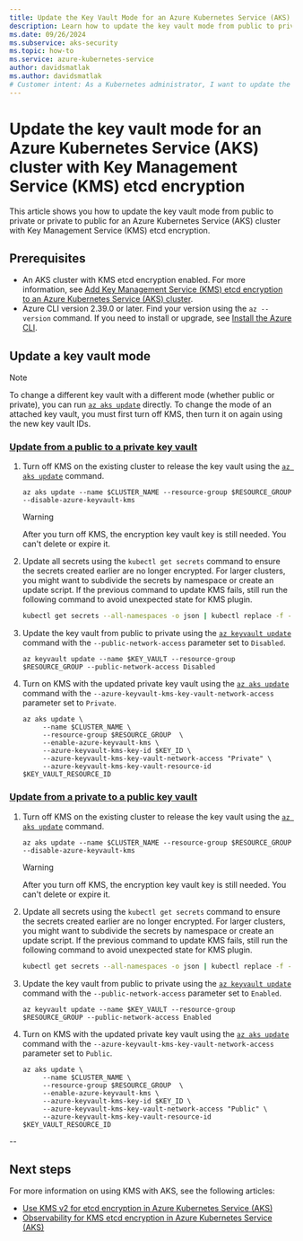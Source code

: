 ```yaml
---
title: Update the Key Vault Mode for an Azure Kubernetes Service (AKS) Cluster with KMS Etcd Encryption
description: Learn how to update the key vault mode from public to private or private to public for an AKS cluster with Key Management Service (KMS) etcd encryption.
ms.date: 09/26/2024
ms.subservice: aks-security
ms.topic: how-to
ms.service: azure-kubernetes-service
author: davidsmatlak
ms.author: davidsmatlak
# Customer intent: As a Kubernetes administrator, I want to update the key vault mode for my AKS cluster with KMS etcd encryption, so that I can change the key vault from public to private or private to public as needed.
---
```


# Update the key vault mode for an Azure Kubernetes Service (AKS) cluster with Key Management Service (KMS) etcd encryption

This article shows you how to update the key vault mode from public to private or private to public for an Azure Kubernetes Service (AKS) cluster with Key Management Service (KMS) etcd encryption.

## Prerequisites

- An AKS cluster with KMS etcd encryption enabled. For more information, see [Add Key Management Service (KMS) etcd encryption to an Azure Kubernetes Service (AKS) cluster](./use-kms-etcd-encryption.md).
- Azure CLI version 2.39.0 or later. Find your version using the `az --version` command. If you need to install or upgrade, see [Install the Azure CLI][azure-cli-install].

## Update a key vault mode

> [!NOTE]
> To change a different key vault with a different mode (whether public or private), you can run [`az aks update`][az-aks-update] directly. To change the mode of an attached key vault, you must first turn off KMS, then turn it on again using the new key vault IDs.

### [Update from a public to a private key vault](#tab/public-to-private)

1. Turn off KMS on the existing cluster to release the key vault using the [`az aks update`][az-aks-update] command.

   ```azurecli-interactive
   az aks update --name $CLUSTER_NAME --resource-group $RESOURCE_GROUP --disable-azure-keyvault-kms
   ```

    > [!WARNING]
    > After you turn off KMS, the encryption key vault key is still needed. You can't delete or expire it.

1. Update all secrets using the `kubectl get secrets` command to ensure the secrets created earlier are no longer encrypted. For larger clusters, you might want to subdivide the secrets by namespace or create an update script. If the previous command to update KMS fails, still run the following command to avoid unexpected state for KMS plugin.

    ```bash
    kubectl get secrets --all-namespaces -o json | kubectl replace -f -
    ```

1. Update the key vault from public to private using the [`az keyvault update`][azure-keyvault-update] command with the `--public-network-access` parameter set to `Disabled`.

   ```azurecli-interactive
   az keyvault update --name $KEY_VAULT --resource-group $RESOURCE_GROUP --public-network-access Disabled
   ```

1. Turn on KMS with the updated private key vault using the [`az aks update`][az-aks-update] command with the `--azure-keyvault-kms-key-vault-network-access` parameter set to `Private`.

   ```azurecli-interactive
   az aks update \
        --name $CLUSTER_NAME \
        --resource-group $RESOURCE_GROUP  \
        --enable-azure-keyvault-kms \
        --azure-keyvault-kms-key-id $KEY_ID \
        --azure-keyvault-kms-key-vault-network-access "Private" \
        --azure-keyvault-kms-key-vault-resource-id $KEY_VAULT_RESOURCE_ID
   ```

### [Update from a private to a public key vault](#tab/private-to-public)

1. Turn off KMS on the existing cluster to release the key vault using the [`az aks update`][az-aks-update] command.

   ```azurecli-interactive
   az aks update --name $CLUSTER_NAME --resource-group $RESOURCE_GROUP --disable-azure-keyvault-kms
   ```

    > [!WARNING]
    > After you turn off KMS, the encryption key vault key is still needed. You can't delete or expire it.

1. Update all secrets using the `kubectl get secrets` command to ensure the secrets created earlier are no longer encrypted. For larger clusters, you might want to subdivide the secrets by namespace or create an update script. If the previous command to update KMS fails, still run the following command to avoid unexpected state for KMS plugin.

    ```bash
    kubectl get secrets --all-namespaces -o json | kubectl replace -f -
    ```

1. Update the key vault from public to private using the [`az keyvault update`][azure-keyvault-update] command with the `--public-network-access` parameter set to `Enabled`.

   ```azurecli-interactive
   az keyvault update --name $KEY_VAULT --resource-group $RESOURCE_GROUP --public-network-access Enabled
   ```

1. Turn on KMS with the updated private key vault using the [`az aks update`][az-aks-update] command with the `--azure-keyvault-kms-key-vault-network-access` parameter set to `Public`.

   ```azurecli-interactive
   az aks update \
        --name $CLUSTER_NAME \
        --resource-group $RESOURCE_GROUP  \
        --enable-azure-keyvault-kms \
        --azure-keyvault-kms-key-id $KEY_ID \
        --azure-keyvault-kms-key-vault-network-access "Public" \
        --azure-keyvault-kms-key-vault-resource-id $KEY_VAULT_RESOURCE_ID
   ```

--

## Next steps

For more information on using KMS with AKS, see the following articles:

- [Use KMS v2 for etcd encryption in Azure Kubernetes Service (AKS)](./use-kms-v2.md)
- [Observability for KMS etcd encryption in Azure Kubernetes Service (AKS)](./kms-observability.md)

<!-- LINKS -->

[azure-cli-install]: /cli/azure/install-azure-cli
[az-aks-update]: /cli/azure/aks#az-aks-update
[azure-keyvault-update]: /cli/azure/keyvault#az-keyvault-update
